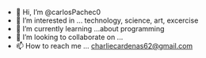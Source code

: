 - 👋 Hi, I’m @carlosPachec0
- 👀 I’m interested in ... technology, science, art, excercise
- 🌱 I’m currently learning ...about programming
- 💞️ I’m looking to collaborate on ...
- 📫 How to reach me ... charliecardenas62@gmail.com

<!---
carlosPachec0/carlosPachec0 is a ✨ special ✨ repository because its `README.md` (this file) appears on your GitHub profile.
You can click the Preview link to take a look at your changes.
--->
